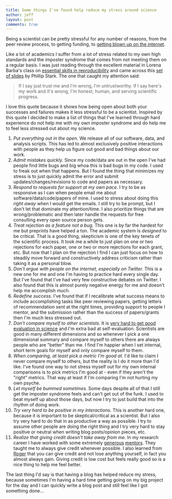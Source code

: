 ```yaml
---
title: Some things I've found help reduce my stress around science
author: jeff
layout: post
comments: true
---
```


Being a scientist can be pretty stressful for any number of reasons, from the peer review process, to getting funding, to [getting blown up on the internet](http://simplystatistics.org/2015/11/16/so-you-are-getting-crushed-on-the-internet-the-new-normal-for-academics/). 

Like a lot of academics I suffer from a lot of stress related to my own high standards and the imposter syndrome that comes from not meeting them on a regular basis. I was just reading through the excellent material in Lorena Barba's class on [essential skills in reproducibility](https://barbagroup.github.io/essential_skills_RRC/) and came across this [set of slides](http://www.stat.berkeley.edu/~stark/Seminars/reproNE16.htm#1) by Phillip Stark. The one that caught my attention said: 

> If I say just trust me and I'm wrong, I'm untrustworthy.
> If I say here's my work and it's wrong, I'm honest, human, and serving scientific progress.

I love this quote because it shows how being open about both your successes and failures makes it less stressful to be a scientist. Inspired by this quote I decided to make a list of things that I've learned through hard experience do not help me with my own imposter syndrome and do help me to feel less stressed out about my science. 

1. _Put everything out in the open._ We release all of our software, data, and analysis scripts. This has led to almost exclusively positive interactions with people as they help us figure out good and bad things about our work. 
2. _Admit mistakes quickly._ Since my code/data are out in the open I've had people find little bugs and big whoa this is bad bugs in my code. I used to freak out when that happens. But I found the thing that minimizes my stress is to just quickly admit the error and submit updates/changes/revisions to code and papers as necessary. 
3. _Respond to requests for support at my own pace._ I try to be as responsive as I can when people email me about software/data/code/papers of mine. I used to stress about doing this *right away* when I would get the emails. I still try to be prompt, but I don't let that dominate my attention/time. I also prioritize things that are wrong/problematic and then later handle the requests for free consulting every open source person gets. 
4. _Treat rejection as a feature not a bug._ This one is by far the hardest for me but preprints have helped a ton. The academic system is _designed_ to be critical. That is a good thing, skepticism is one of the key tenets of the scientific process. It took me a while to just plan on one or two rejections for each paper, one or two or more rejections for each grant, etc. But now that I plan on the rejection I find I can just focus on how to steadily move forward and constructively address criticism rather than taking it as a personal blow. 
5. _Don't argue with people on the internet, especially on Twitter._ This is a new one for me and one I'm having to practice hard every single day. But I've found that I've had very few constructive debates on Twitter. I also found that this is almost purely negative energy for me and doesn't help me accomplish much. 
6. _Redefine success._ I've found that if I recalibrate what success means to include accomplishing tasks like peer reviewing papers, getting letters of recommendation sent at the right times, providing support to people I mentor, and the submission rather than the success of papers/grants then I'm much less stressed out. 
7. _Don't compare myself to other scientists._ It is [very hard to get good evaluation in science](http://simplystatistics.org/2015/02/09/the-trouble-with-evaluating-anything/) and I'm extra bad at self-evaluation. Scientists are good in many different dimensions and so whenever I pick a one dimensional summary and compare myself to others there are always people who are "better" than me. I find I'm happier when I set internal, short term goals for myself and only compare myself to them. 
8. _When comparing, at least pick a metric I'm good at._ I'd like to claim I never compare myself to others, but the reality is I do it more than I'd like. I've found one way to not stress myself out for my own internal comparisons is to pick metrics I'm good at - even if they aren't the "right" metrics. That way at least if I'm comparing I'm not hurting my own psyche. 
9. _Let myself be bummed sometimes._ Some days despite all of that I still get the imposter syndrome feels and can't get out of the funk. I used to beat myself up about those days, but now I try to just build that into the rhythm of doing work. 
10. _Try very hard to be positive in my interactions._ This is another hard one, because it is important to be skeptical/critical as a scientist. But I also try very hard to do that in as productive a way as possible. I try to assume other people are doing the right thing and I try very hard to stay positive or neutral when writing blog posts/opinion pieces, etc. 
11. _Realize that giving credit doesn't take away from me._ In my research career I have worked with some extremely [generous](http://genomics.princeton.edu/storeylab/) [mentors](http://rafalab.github.io/). They taught me to always give credit whenever possible. I also learned from [Roger](http://www.biostat.jhsph.edu/~rpeng/) that you can give credit and not lose anything yourself, in fact you almost always gain. Giving credit is low cost but feels really good so is a nice thing to help me feel better. 


The last thing I'd say is that having a blog has helped reduce my stress, because sometimes I'm having a hard time getting going on my big project for the day and I can quickly write a blog post and still feel like I got something done...


